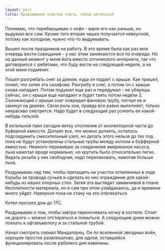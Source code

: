 ```yaml
---
layout: post
title: Продолжение очистки снега, пайка котельной
---
```


Понимаю, что перебарщиваю с кофе - варю его как раньше, но выдуваю все сам. Кроме того вторая чашка получается невкусной, потому как холодная, нужно что-то выдумывать.

Вышел после праздников на работу. В это время была как раз моя очередь вести совещания - у нас этим занимаются все по очереди. Но на данный момент у меня йота вместо оптического интернета, так что договорился с ребятами, что буду вести на следующей неделе, а на этой меня подменят.

Пошел разгребать снег за домом, куда он падает с крыши. Как пришел, понял, что затея эта сизифова. Разгребу я снег, а потом он с крыши снова нападает. Потом подумал еще раз и передумал - не уберешь сейчас, он с крыши еще нападает и будет таять потом недели 2. Съезжающий с крыши снег повредил фановую трубу, погнул ее и закинул на дерево. Свою роль она, правда все равно выполняет, только некрасиво смотрится. Надо будет в следующий раз усилить ее какой-нибудь гильзой.

В котельной паял сегодня ветку отопления от коллекторной части до буферной емкости. Допаял все, что можно допаять, осталось подсоединить смесительный узел, но делать этого нельзя до тех пор, пока не будут установлены стальные трубы между котлом и буфферной емкостью. Немного переживаю за соединения американок насоса, льна намотал вроде нормально, но крутить было относительно легко. Видать резьба у них свободная, надо перепаковать, намотав больше льна.

Раздумываю над тем, чтобы притащить на участок отпиленных в ходе борьбы за провода сучьев и сделать из них ограждение для какой-нибудь из наших опорных стен. Затея эта выглядит заманчивой в плане бесплатности материала, но я сам при этом ухайдакаюсь, да и времени много уйдет. Наверное пока не стану на это отвлекаться.

Котел прогрел дом до 17С.

Раздумываю о том, чтобы завтра переночевать ночку в хостеле. Стоит не дорого + можно отстираться и помыться. А следующим днем можно поехать к офтальмологу и за стальной трубой.

Начал смотреть сериал Мандалорец. Он по вселенной звездных войн, хорошее простое развлекалово, для одной, оставшейся функционировать после рабочего дня извилины.
